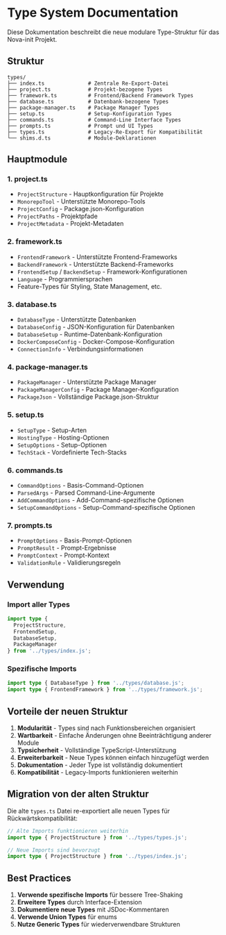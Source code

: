 # Type System Documentation

Diese Dokumentation beschreibt die neue modulare Type-Struktur für das Nova-init Projekt.

## Struktur

```
types/
├── index.ts              # Zentrale Re-Export-Datei
├── project.ts            # Projekt-bezogene Types
├── framework.ts          # Frontend/Backend Framework Types
├── database.ts           # Datenbank-bezogene Types
├── package-manager.ts    # Package Manager Types
├── setup.ts              # Setup-Konfiguration Types
├── commands.ts           # Command-Line Interface Types
├── prompts.ts            # Prompt und UI Types
├── types.ts              # Legacy-Re-Export für Kompatibilität
└── shims.d.ts            # Module-Deklarationen
```

## Hauptmodule

### 1. **project.ts**
- `ProjectStructure` - Hauptkonfiguration für Projekte
- `MonorepoTool` - Unterstützte Monorepo-Tools
- `ProjectConfig` - Package.json-Konfiguration
- `ProjectPaths` - Projektpfade
- `ProjectMetadata` - Projekt-Metadaten

### 2. **framework.ts**
- `FrontendFramework` - Unterstützte Frontend-Frameworks
- `BackendFramework` - Unterstützte Backend-Frameworks
- `FrontendSetup` / `BackendSetup` - Framework-Konfigurationen
- `Language` - Programmiersprachen
- Feature-Types für Styling, State Management, etc.

### 3. **database.ts**
- `DatabaseType` - Unterstützte Datenbanken
- `DatabaseConfig` - JSON-Konfiguration für Datenbanken
- `DatabaseSetup` - Runtime-Datenbank-Konfiguration
- `DockerComposeConfig` - Docker-Compose-Konfiguration
- `ConnectionInfo` - Verbindungsinformationen

### 4. **package-manager.ts**
- `PackageManager` - Unterstützte Package Manager
- `PackageManagerConfig` - Package Manager-Konfiguration
- `PackageJson` - Vollständige Package.json-Struktur

### 5. **setup.ts**
- `SetupType` - Setup-Arten
- `HostingType` - Hosting-Optionen
- `SetupOptions` - Setup-Optionen
- `TechStack` - Vordefinierte Tech-Stacks

### 6. **commands.ts**
- `CommandOptions` - Basis-Command-Optionen
- `ParsedArgs` - Parsed Command-Line-Argumente
- `AddCommandOptions` - Add-Command-spezifische Optionen
- `SetupCommandOptions` - Setup-Command-spezifische Optionen

### 7. **prompts.ts**
- `PromptOptions` - Basis-Prompt-Optionen
- `PromptResult` - Prompt-Ergebnisse
- `PromptContext` - Prompt-Kontext
- `ValidationRule` - Validierungsregeln

## Verwendung

### Import aller Types
```typescript
import type { 
  ProjectStructure, 
  FrontendSetup, 
  DatabaseSetup,
  PackageManager 
} from '../types/index.js';
```

### Spezifische Imports
```typescript
import type { DatabaseType } from '../types/database.js';
import type { FrontendFramework } from '../types/framework.js';
```

## Vorteile der neuen Struktur

1. **Modularität** - Types sind nach Funktionsbereichen organisiert
2. **Wartbarkeit** - Einfache Änderungen ohne Beeinträchtigung anderer Module
3. **Typsicherheit** - Vollständige TypeScript-Unterstützung
4. **Erweiterbarkeit** - Neue Types können einfach hinzugefügt werden
5. **Dokumentation** - Jeder Type ist vollständig dokumentiert
6. **Kompatibilität** - Legacy-Imports funktionieren weiterhin

## Migration von der alten Struktur

Die alte `types.ts` Datei re-exportiert alle neuen Types für Rückwärtskompatibilität:

```typescript
// Alte Imports funktionieren weiterhin
import type { ProjectStructure } from '../types/types.js';

// Neue Imports sind bevorzugt
import type { ProjectStructure } from '../types/index.js';
```

## Best Practices

1. **Verwende spezifische Imports** für bessere Tree-Shaking
2. **Erweitere Types** durch Interface-Extension
3. **Dokumentiere neue Types** mit JSDoc-Kommentaren
4. **Verwende Union Types** für enums
5. **Nutze Generic Types** für wiederverwendbare Strukturen
